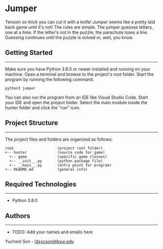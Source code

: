 # Jumper
Tension so thick you can cut it with a knife! <i>Jumper</i> seems like a pretty 
laid back game until it's not! The rules are simple. The jumper guesses letters, 
one at a time. If the letter's not in the puzzle, the parachute loses a line. 
Guessing continues until the puzzle is solved or, well, you know.

## Getting Started
---
Make sure you have Python 3.8.0 or newer installed and running on your machine. 
Open a terminal and browse to the project's root folder. Start the program by 
running the following command.
```
python3 jumper 
```
You can also run the program from an IDE like Visual Studio Code. Start your IDE 
and open the project folder. Select the main module inside the hunter folder and 
click the "run" icon.

## Project Structure
---
The project files and folders are organized as follows:
```
root                    (project root folder)
+-- hunter              (source code for game)
  +-- game              (specific game classes)
  +-- __init__.py       (python package file)
  +-- __main__.py       (entry point for program)
+-- README.md           (general info)
```

## Required Technologies
---
* Python 3.8.0

## Authors
---
* TODO: Add your names and emails here

Yucheol Son - ldsycson@byui.edu